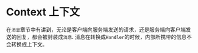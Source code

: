 # Context 上下文

在`消息`章节中有讲到，无论是客户端向服务端发送的请求，还是服务端向客户端发送的回复，都会被封装成`消息`.
消息在转换成`Handler`的时候，内部所携带的信息不会转换成上下文。
